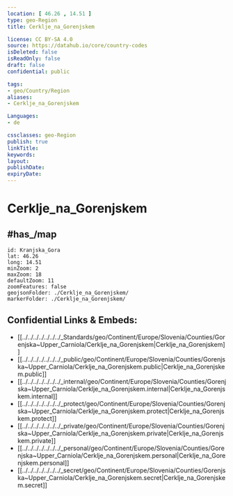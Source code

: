 ```yaml
---
location: [ 46.26 , 14.51 ] 
type: geo-Region
title: Cerklje_na_Gorenjskem

license: CC BY-SA 4.0
source: https://datahub.io/core/country-codes
isDeleted: false
isReadOnly: false
draft: false
confidential: public

tags:
- geo/Country/Region
aliases:
- Cerklje_na_Gorenjskem

Languages:
- de

cssclasses: geo-Region
publish: true
linkTitle: 
keywords: 
layout: 
publishDate: 
expiryDate: 
---
```


# Cerklje_na_Gorenjskem

## #has_/map 

```leaflet
id: Kranjska_Gora
lat: 46.26
long: 14.51
minZoom: 2 
maxZoom: 18
defaultZoom: 11
zoomFeatures: false 
geojsonFolder: ./Cerklje_na_Gorenjskem/
markerFolder: ./Cerklje_na_Gorenjskem/
```


## Confidential Links & Embeds: 
- [[../../../../../../../_Standards/geo/Continent/Europe/Slovenia/Counties/Gorenjska~Upper_Carniola/Cerklje_na_Gorenjskem|Cerklje_na_Gorenjskem]] 
- [[../../../../../../../_public/geo/Continent/Europe/Slovenia/Counties/Gorenjska~Upper_Carniola/Cerklje_na_Gorenjskem.public|Cerklje_na_Gorenjskem.public]] 
- [[../../../../../../../_internal/geo/Continent/Europe/Slovenia/Counties/Gorenjska~Upper_Carniola/Cerklje_na_Gorenjskem.internal|Cerklje_na_Gorenjskem.internal]] 
- [[../../../../../../../_protect/geo/Continent/Europe/Slovenia/Counties/Gorenjska~Upper_Carniola/Cerklje_na_Gorenjskem.protect|Cerklje_na_Gorenjskem.protect]] 
- [[../../../../../../../_private/geo/Continent/Europe/Slovenia/Counties/Gorenjska~Upper_Carniola/Cerklje_na_Gorenjskem.private|Cerklje_na_Gorenjskem.private]] 
- [[../../../../../../../_personal/geo/Continent/Europe/Slovenia/Counties/Gorenjska~Upper_Carniola/Cerklje_na_Gorenjskem.personal|Cerklje_na_Gorenjskem.personal]] 
- [[../../../../../../../_secret/geo/Continent/Europe/Slovenia/Counties/Gorenjska~Upper_Carniola/Cerklje_na_Gorenjskem.secret|Cerklje_na_Gorenjskem.secret]] 

